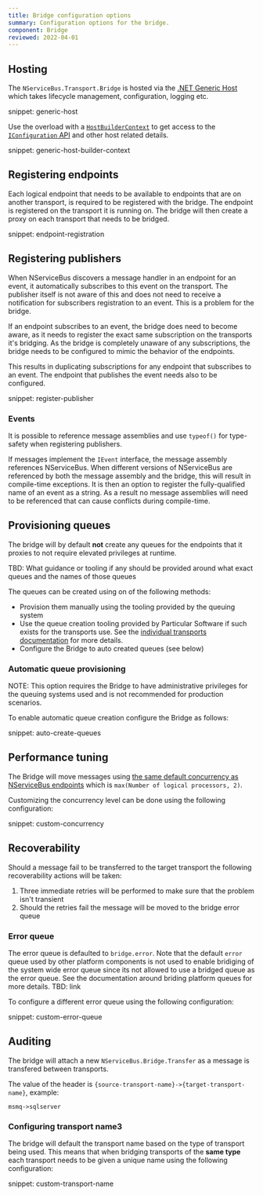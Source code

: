 ```yaml
---
title: Bridge configuration options
summary: Configuration options for the bridge.
component: Bridge
reviewed: 2022-04-01
---
```


## Hosting

The `NServiceBus.Transport.Bridge` is hosted via the [.NET Generic Host](https://docs.microsoft.com/en-us/dotnet/core/extensions/generic-host) which takes lifecycle management, configuration, logging etc.

snippet: generic-host

Use the overload with a [`HostBuilderContext`](https://docs.microsoft.com/en-us/dotnet/api/microsoft.extensions.hosting.hostbuildercontext) to get access to the [`IConfiguration` API](https://docs.microsoft.com/en-us/dotnet/core/extensions/configuration) and other host related details.

snippet: generic-host-builder-context

## Registering endpoints

Each logical endpoint that needs to be available to endpoints that are on another transport, is required to be registered with the bridge. The endpoint is registered on the transport it is running on. The bridge will then create a proxy on each transport that needs to be bridged.

snippet: endpoint-registration

## Registering publishers

When NServiceBus discovers a message handler in an endpoint for an event, it automatically subscribes to this event on the transport. The publisher itself is not aware of this and does not need to receive a notification for subscribers registration to an event. This is a problem for the bridge.

If an endpoint subscribes to an event, the bridge does need to become aware, as it needs to register the exact same subscription on the transports it's bridging. As the bridge is completely unaware of any subscriptions, the bridge needs to be configured to mimic the behavior of the endpoints.

This results in duplicating subscriptions for any endpoint that subscribes to an event. The endpoint that publishes the event needs also to be configured.

snippet: register-publisher

### Events

It is possible to reference message assemblies and use `typeof()` for type-safety when registering publishers.

If messages implement the `IEvent` interface, the message assembly references NServiceBus. When different versions of NServiceBus are referenced by both the message assembly and the bridge, this will result in compile-time exceptions. It is then an option to register the fully-qualified name of an event as a string. As a result no message assemblies will need to be referenced that can cause conflicts during compile-time.

## Provisioning queues

The bridge will by default **not** create any queues for the endpoints that it proxies to not require elevated privileges at runtime.

TBD: What guidance or tooling if any should be provided around what exact queues and the names of those queues

The queues can be created using on of the following methods:

- Provision them manually using the tooling provided by the queuing system
- Use the queue creation tooling provided by Particular Software if such exists for the transports use. See the [individual transports documentation](/transports/) for more details.
- Configure the Bridge to auto created queues (see below)

### Automatic queue provisioning

NOTE: This option requires the Bridge to have administrative privileges for the queuing systems used and is not recommended for production scenarios.

To enable automatic queue creation configure the Bridge as follows:

snippet: auto-create-queues

## Performance tuning

The Bridge will move messages using [the same default concurrency as NServiceBus endpoints](/nservicebus/operations/tuning.md#configuring-concurrency-limit) which is `max(Number of logical processors, 2)`.

Customizing the concurrency level can be done using the following configuration:

snippet: custom-concurrency

## Recoverability

Should a message fail to be transferred to the target transport the following recoverability actions will be taken:

1. Three immediate retries will be performed to make sure that the problem isn't transient
1. Should the retries fail the message will be moved to the bridge error queue

### Error queue

The error queue is defaulted to `bridge.error`. Note that the default `error` queue used by other platform components is not used to enable bridiging of the system wide error queue since its not allowed to use a bridged queue as the error queue. See the documentation around briding platform queues for more details. TBD: link

To configure a different error queue using the following configuration:

snippet: custom-error-queue

## Auditing

The bridge will attach a new `NServiceBus.Bridge.Transfer` as a message is transfered between transports. 

The value of the header is `{source-transport-name}->{target-transport-name}`, example:

`msmq->sqlserver`

### Configuring transport name3

The bridge will default the transport name based on the type of transport being used. This means that when bridging transports of the **same type** each transport needs to be given a unique name using the following configuration:

snippet: custom-transport-name
